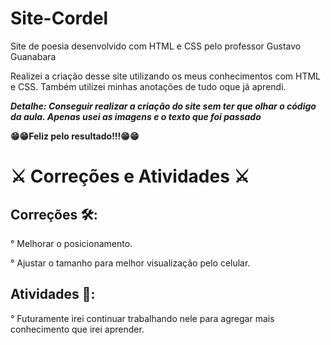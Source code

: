 # Site-Cordel

Site de poesia desenvolvido com HTML e CSS pelo professor Gustavo Guanabara

Realizei a criação desse site utilizando os meus conhecimentos com HTML e CSS. Também utilizei minhas anotações de tudo oque já aprendi.

**_Detalhe: Conseguir realizar a criação do site sem ter que olhar o código da aula. Apenas usei as imagens e o texto que foi passado_**

**:grin::grin:Feliz pelo resultado!!!:grin::grin:**
 
# :crossed_swords:	Correções e Atividades :crossed_swords:	

## Correções :hammer_and_wrench::

° Melhorar o posicionamento.

° Ajustar o tamanho para melhor visualização pelo celular.

## Atividades :pencil::

° Futuramente irei continuar trabalhando nele para agregar mais conhecimento que irei aprender.
